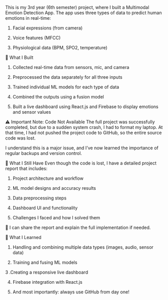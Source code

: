 This is my 3rd year (6th semester) project, where I built a Multimodal Emotion Detection App. The app uses three types of data to predict human emotions in real-time:

1. Facial expressions (from camera)

2. Voice features (MFCC)

3. Physiological data (BPM, SPO2, temperature)

🔧 What I Built
1. Collected real-time data from sensors, mic, and camera

2. Preprocessed the data separately for all three inputs

3. Trained individual ML models for each type of data

4. Combined the outputs using a fusion model

5. Built a live dashboard using React.js and Firebase to display emotions and sensor values

⚠️ Important Note: Code Not Available
The full project was successfully completed, but due to a sudden system crash, I had to format my laptop. At that time, I had not pushed the project code to GitHub, so the entire source code was lost.

I understand this is a major issue, and I’ve now learned the importance of regular backups and version control.

📑 What I Still Have
Even though the code is lost, I have a detailed project report that includes:

1. Project architecture and workflow

3. ML model designs and accuracy results

3. Data preprocessing steps

4. Dashboard UI and functionality

5. Challenges I faced and how I solved them

📌 I can share the report and explain the full implementation if needed.

🧠 What I Learned
1. Handling and combining multiple data types (images, audio, sensor data)

2. Training and fusing ML models

3 .Creating a responsive live dashboard

4. Firebase integration with React.js

5. And most importantly: always use GitHub from day one!
